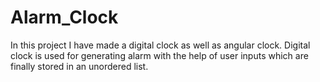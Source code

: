 # Alarm_Clock
In this project I have made a digital clock as well as angular clock. Digital clock is used for generating alarm with the help of user inputs which are finally stored in an unordered list.
